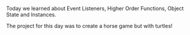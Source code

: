 Today we learned about Event Listeners, Higher Order Functions, Object State and Instances.

The project for this day was to create a horse game but with turtles!